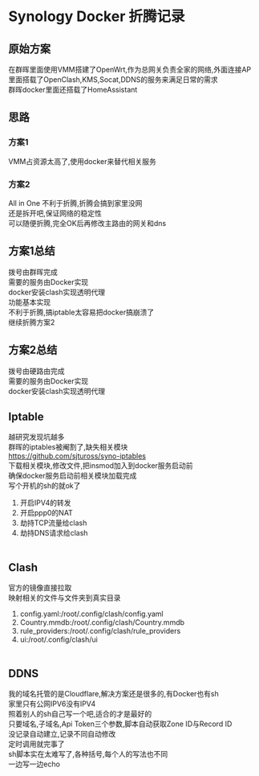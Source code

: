 # Synology Docker 折腾记录<br>
## 原始方案<br>
在群晖里面使用VMM搭建了OpenWrt,作为总网关负责全家的网络,外面连接AP<br>
里面搭载了OpenClash,KMS,Socat,DDNS的服务来满足日常的需求<br>
群晖docker里面还搭载了HomeAssistant<br>
## 思路<br>
### 方案1<br>
VMM占资源太高了,使用docker来替代相关服务<br>
### 方案2<br>
All in One 不利于折腾,折腾会搞到家里没网<br>
还是拆开吧,保证网络的稳定性<br>
可以随便折腾,完全OK后再修改主路由的网关和dns<br>
## 方案1总结<br>
拨号由群晖完成<br>
需要的服务由Docker实现<br>
docker安装clash实现透明代理<br>
功能基本实现<br>
不利于折腾,搞iptable太容易把docker搞崩溃了<br>
继续折腾方案2
## 方案2总结<br>
拨号由硬路由完成<br>
需要的服务由Docker实现<br>
docker安装clash实现透明代理<br>
## Iptable<br>
越研究发现坑越多<br>
群晖的iptables被阉割了,缺失相关模块<br>
https://github.com/sjtuross/syno-iptables<br>
下载相关模块,修改文件,把insmod加入到docker服务启动前<br>
确保docker服务启动前相关模块加载完成<br>
写个开机的sh的就ok了<br>
1. 开启IPV4的转发<br>
2. 开启ppp0的NAT<br>
3. 劫持TCP流量给clash<br>
4. 劫持DNS请求给clash<br><br>
## Clash<br>
官方的镜像直接拉取<br>
映射相关的文件与文件夹到真实目录<br>
1. config.yaml:/root/.config/clash/config.yaml<br>
2. Country.mmdb:/root/.config/clash/Country.mmdb<br>
3. rule_providers:/root/.config/clash/rule_providers<br>
4. ui:/root/.config/clash/ui<br><br>
## DDNS<br>
我的域名托管的是Cloudflare,解决方案还是很多的,有Docker也有sh<br>
家里只有公网IPV6没有IPV4<br>
照着别人的sh自己写一个吧,适合的才是最好的<br>
只要域名,子域名,Api Token三个参数,脚本自动获取Zone ID与Record ID<br>
没记录自动建立,记录不同自动修改<br>
定时调用就完事了<br>
sh脚本实在太难写了,各种括号,每个人的写法也不同<br>
一边写一边echo<br>
